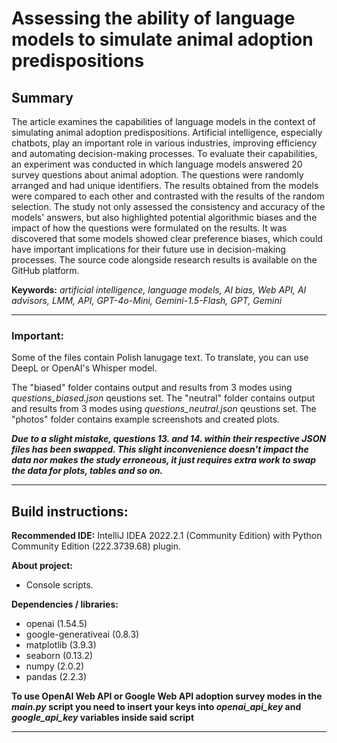 # Assessing the ability of language models to simulate animal adoption predispositions



## Summary

The article examines the capabilities of language models in the context of simulating animal adoption predispositions. Artificial intelligence, especially chatbots, play an important role in various industries, improving efficiency and automating decision-making processes. To evaluate their capabilities, an experiment was conducted in which language models answered 20 survey questions about animal adoption. The questions were randomly arranged and had unique identifiers. The results obtained from the models were compared to each other and contrasted with the results of the random selection. The study not only assessed the consistency and accuracy of the models' answers, but also highlighted potential algorithmic biases and the impact of how the questions were formulated on the results. It was discovered that some models showed clear preference biases, which could have important implications for their future use in decision-making processes. The source code alongside research results is available on the GitHub platform.

**Keywords:** *artificial intelligence, language models, AI bias, Web API, AI advisors, LMM, API, GPT-4o-Mini, Gemini-1.5-Flash, GPT, Gemini*

---

### Important:
Some of the files contain Polish lanugage text. To translate, you can use DeepL or OpenAI's Whisper model.

The "biased" folder contains output and results from 3 modes  using *questions_biased.json* qeustions set.
The "neutral" folder contains output and results from 3 modes  using *questions_neutral.json* qeustions set.
The "photos" folder contains example screenshots and created plots.

***Due to a slight mistake, questions 13. and 14. within their respective JSON files has been swapped. This slight inconvenience doesn't impact the data nor makes the study erroneous, it just requires extra work to swap the data for plots, tables and so on.***

---

## Build instructions:

**Recommended IDE:** IntelliJ IDEA 2022.2.1 (Community Edition) with Python Community Edition (222.3739.68) plugin.

**About project:**
* Console scripts.

**Dependencies / libraries:**
* openai (1.54.5)
* google-generativeai (0.8.3)
* matplotlib (3.9.3)
* seaborn (0.13.2)
* numpy (2.0.2)
* pandas (2.2.3)

**To use OpenAI Web API or Google Web API adoption survey modes in the *main.py* script you need to insert your keys into *openai_api_key* and *google_api_key* variables inside said script**

---